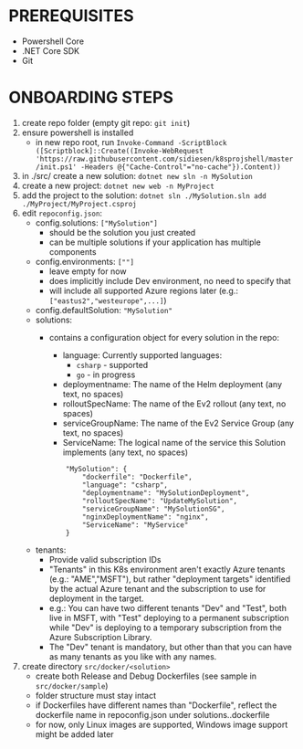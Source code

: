 # PREREQUISITES

- Powershell Core
- .NET Core SDK
- Git

# ONBOARDING STEPS

1. create repo folder (empty git repo: `git init`)
2. ensure powershell is installed
    * in new repo root, run `Invoke-Command -ScriptBlock ([Scriptblock]::Create((Invoke-WebRequest 'https://raw.githubusercontent.com/sidiesen/k8sprojshell/master/init.ps1' -Headers @{"Cache-Control"="no-cache"}).Content))`
3. in ./src/ create a new solution: `dotnet new sln -n MySolution`
4. create a new project: `dotnet new web -n MyProject`
5. add the project to the solution: `dotnet sln ./MySolution.sln add ./MyProject/MyProject.csproj`
6. edit `repoconfig.json`:
    * config.solutions: `["MySolution"]`
        * should be the solution you just created
        * can be multiple solutions if your application has multiple components
    * config.environments: `[""]`
        * leave empty for now
        * does implicitly include Dev environment, no need to specify that
        * will include all supported Azure regions later (e.g.: `["eastus2","westeurope",...]`)
    * config.defaultSolution: `"MySolution"`
    * solutions:
        * contains a configuration object for every solution in the repo:
            * language: Currently supported languages:
                * `csharp` - supported
                * `go` - in progress
            * deploymentname: The name of the Helm deployment (any text, no spaces)
            * rolloutSpecName: The name of the Ev2 rollout (any text, no spaces)
            * serviceGroupName: The name of the Ev2 Service Group (any text, no spaces)
            * ServiceName: The logical name of the service this Solution implements (any text, no spaces)
            
            ```
                "MySolution": {
                    "dockerfile": "Dockerfile",
                    "language": "csharp",
                    "deploymentname": "MySolutionDeployment",
                    "rolloutSpecName": "UpdateMySolution",
                    "serviceGroupName": "MySolutionSG",
                    "nginxDeploymentName": "nginx",
                    "ServiceName": "MyService"
                }
            ```
    * tenants:
        * Provide valid subscription IDs
        * "Tenants" in this K8s environment aren't exactly Azure tenants (e.g.: "AME","MSFT"), but rather "deployment targets" identified by the actual Azure tenant and the subscription to use for deployment in the target.
        * e.g.: You can have two different tenants "Dev" and "Test", both live in MSFT, with "Test" deploying to a permanent subscription while "Dev" is deploying to a temporary subscription from the Azure Subscription Library.
        * The "Dev" tenant is mandatory, but other than that you can have as many tenants as you like with any names.
7. create directory `src/docker/<solution>`
    * create both Release and Debug Dockerfiles (see sample in `src/docker/sample`)
    * folder structure must stay intact
    * if Dockerfiles have different names than "Dockerfile", reflect the dockerfile name in repoconfig.json under solutions.<solution>.dockerfile
    * for now, only Linux images are supported, Windows image support might be added later
